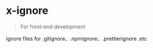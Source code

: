 # x-ignore
> For front-end development

ignore files for .gitignore、.npmignore、.prettierignore .etc
